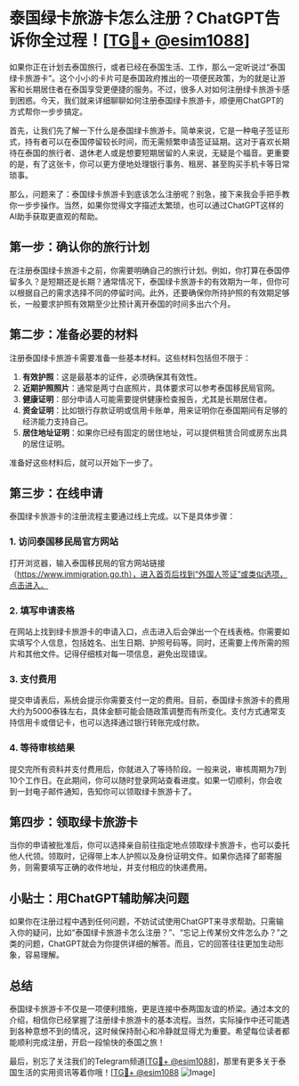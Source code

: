 # 泰国绿卡旅游卡怎么注册？ChatGPT告诉你全过程！[[TG💪+ @esim1088](https://t.me/s/esim1088)]

如果你正在计划去泰国旅行，或者已经在泰国生活、工作，那么一定听说过“泰国绿卡旅游卡”。这个小小的卡片可是泰国政府推出的一项便民政策，为的就是让游客和长期居住者在泰国享受更便捷的服务。不过，很多人对如何注册绿卡旅游卡感到困惑。今天，我们就来详细聊聊如何注册泰国绿卡旅游卡，顺便用ChatGPT的方式帮你一步步搞定。

首先，让我们先了解一下什么是泰国绿卡旅游卡。简单来说，它是一种电子签证形式，持有者可以在泰国停留较长时间，而无需频繁申请签证延期。这对于喜欢长期待在泰国的旅行者、退休老人或是想要短期居留的人来说，无疑是个福音。更重要的是，有了这张卡，你可以更方便地处理银行事务、租房、甚至购买手机卡等日常琐事。

那么，问题来了：泰国绿卡旅游卡到底该怎么注册呢？别急，接下来我会手把手教你一步步操作。当然，如果你觉得文字描述太繁琐，也可以通过ChatGPT这样的AI助手获取更直观的帮助。

## 第一步：确认你的旅行计划

在注册泰国绿卡旅游卡之前，你需要明确自己的旅行计划。例如，你打算在泰国停留多久？是短期还是长期？通常情况下，泰国绿卡旅游卡的有效期为一年，但你可以根据自己的需求选择不同的停留时间。此外，还要确保你所持护照的有效期足够长，一般要求护照有效期至少比预计离开泰国的时间多出六个月。

## 第二步：准备必要的材料

注册泰国绿卡旅游卡需要准备一些基本材料。这些材料包括但不限于：

1. **有效护照**：这是最基本的证件，必须确保其有效性。
2. **近期护照照片**：通常是两寸白底照片，具体要求可以参考泰国移民局官网。
3. **健康证明**：部分申请人可能需要提供健康检查报告，尤其是长期居住者。
4. **资金证明**：比如银行存款证明或信用卡账单，用来证明你在泰国期间有足够的经济能力支持自己。
5. **居住地址证明**：如果你已经有固定的居住地址，可以提供租赁合同或房东出具的居住证明。

准备好这些材料后，就可以开始下一步了。

## 第三步：在线申请

泰国绿卡旅游卡的注册流程主要通过线上完成。以下是具体步骤：

### 1. 访问泰国移民局官方网站

打开浏览器，输入泰国移民局的官方网站链接（https://www.immigration.go.th），进入首页后找到“外国人签证”或类似选项，点击进入。

### 2. 填写申请表格

在网站上找到绿卡旅游卡的申请入口，点击进入后会弹出一个在线表格。你需要如实填写个人信息，包括姓名、出生日期、护照号码等。同时，还需要上传所需的照片和其他文件。记得仔细核对每一项信息，避免出现错误。

### 3. 支付费用

提交申请表后，系统会提示你需要支付一定的费用。目前，泰国绿卡旅游卡的费用大约为5000泰铢左右，具体金额可能会随政策调整而有所变化。支付方式通常支持信用卡或借记卡，也可以选择通过银行转账完成付款。

### 4. 等待审核结果

提交完所有资料并支付费用后，你就进入了等待阶段。一般来说，审核周期为7到10个工作日。在此期间，你可以随时登录网站查看进度。如果一切顺利，你会收到一封电子邮件通知，告知你可以领取绿卡旅游卡了。

## 第四步：领取绿卡旅游卡

当你的申请被批准后，你可以选择亲自前往指定地点领取绿卡旅游卡，也可以委托他人代领。领取时，记得带上本人护照以及身份证明文件。如果你选择了邮寄服务，则需要填写正确的收件地址，并支付相应的快递费用。

## 小贴士：用ChatGPT辅助解决问题

如果你在注册过程中遇到任何问题，不妨试试使用ChatGPT来寻求帮助。只需输入你的疑问，比如“泰国绿卡旅游卡怎么注册？”、“忘记上传某份文件怎么办？”之类的问题，ChatGPT就会为你提供详细的解答。而且，它的回答往往更加生动形象，容易理解。

## 总结

泰国绿卡旅游卡不仅是一项便利措施，更是连接中泰两国友谊的桥梁。通过本文的介绍，相信你已经掌握了注册绿卡旅游卡的基本流程。当然，实际操作中还可能遇到各种意想不到的情况，这时候保持耐心和冷静就显得尤为重要。希望每位读者都能顺利完成注册，开启一段愉快的泰国之旅！

最后，别忘了关注我们的Telegram频道[[TG💪+ @esim1088](https://t.me/s/esim1088)]，那里有更多关于泰国生活的实用资讯等着你哦！[[TG💪+ @esim1088](https://t.me/s/esim1088) ![Image](https://i.postimg.cc/4NQfJmqS/Snipaste-2025-05-13-00-14-12.png)]